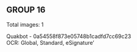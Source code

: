 ## GROUP 16
Total images: 1  

Quakbot - 0a54558f873e05748b1cadfd7cc69c23  
OCR: Global, Standard, eSignature’  

